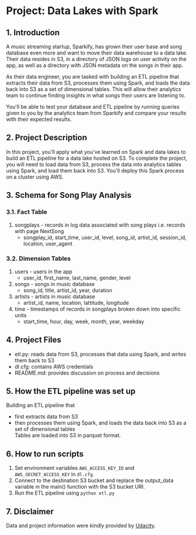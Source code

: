 # Project: Data Lakes with Spark

## 1. Introduction

A music streaming startup, Sparkify, has grown their user base and song database even more and want to move their data warehouse to a data lake. Their data resides in S3, in a directory of JSON logs on user activity on the app, as well as a directory with JSON metadata on the songs in their app.

As their data engineer, you are tasked with building an ETL pipeline that extracts their data from S3, processes them using Spark, and loads the data back into S3 as a set of dimensional tables. This will allow their analytics team to continue finding insights in what songs their users are listening to.

You'll be able to test your database and ETL pipeline by running queries given to you by the analytics team from Sparkify and compare your results with their expected results.

## 2. Project Description

In this project, you'll apply what you've learned on Spark and data lakes to build an ETL pipeline for a data lake hosted on S3. To complete the project, you will need to load data from S3, process the data into analytics tables using Spark, and load them back into S3. You'll deploy this Spark process on a cluster using AWS.

## 3. Schema for Song Play Analysis

### 3.1. Fact Table

1. songplays - records in log data associated with song plays i.e. records with page NextSong
    - songplay_id, start_time, user_id, level, song_id, artist_id, session_id, location, user_agent

### 3.2. Dimension Tables

1. users - users in the app
    - user_id, first_name, last_name, gender, level
2. songs - songs in music database
    - song_id, title, artist_id, year, duration
3. artists - artists in music database
    - artist_id, name, location, lattitude, longitude
4. time - timestamps of records in songplays broken down into specific units
    - start_time, hour, day, week, month, year, weekday

## 4. Project Files

- etl.py: reads data from S3, processes that data using Spark, and writes them back to S3
- dl.cfg: contains AWS credentials
- README.md: provides discussion on process and decisions

## 5. How the ETL pipeline was set up  
Building an ETL pipeline that 
- first extracts data from S3  
- then processes them using Spark, and loads the data back into S3 as a set of dimensional tables  
Tables are loaded into S3 in parquet format.  

## 6. How to run scripts

1. Set environment variables `AWS_ACCESS_KEY_ID` and `AWS_SECRET_ACCESS_KEY` in `dl.cfg`.  
2. Connect to the destination S3 bucket and replace the output_data variable in the main() function with the S3 bucket URI.    
3. Run the ETL pipeline using `python etl.py`  

## 7. Disclaimer
Data and project information were kindly provided by [Udacity](https://www.udacity.com/).

